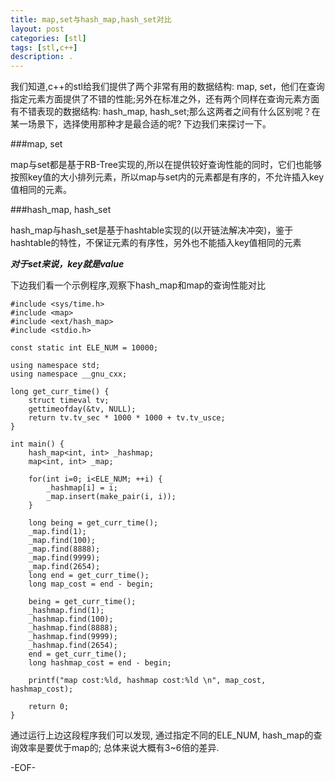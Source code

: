 ```yaml
---
title: map,set与hash_map,hash_set对比
layout: post
categories: [stl]
tags: [stl,c++]
description: .
---
```

 

我们知道,c++的stl给我们提供了两个非常有用的数据结构: map, set，他们在查询指定元素方面提供了不错的性能;另外在标准之外，还有两个同样在查询元素方面有不错表现的数据结构: hash_map, hash_set;那么这两者之间有什么区别呢？在某一场景下，选择使用那种才是最合适的呢? 下边我们来探讨一下。

###map, set  

map与set都是基于RB-Tree实现的,所以在提供较好查询性能的同时，它们也能够按照key值的大小排列元素，所以map与set内的元素都是有序的，不允许插入key值相同的元素。  

###hash_map, hash_set

hash_map与hash_set是基于hashtable实现的(以开链法解决冲突)，鉴于hashtable的特性，不保证元素的有序性，另外也不能插入key值相同的元素  

***对于set来说，key就是value***

下边我们看一个示例程序,观察下hash_map和map的查询性能对比  

	#include <sys/time.h>
	#include <map>
	#include <ext/hash_map>
	#include <stdio.h>
	
	const static int ELE_NUM = 10000;
	
	using namespace std;
	using namespace __gnu_cxx;
	
	long get_curr_time() {
	    struct timeval tv;
	    gettimeofday(&tv, NULL);
	    return tv.tv_sec * 1000 * 1000 + tv.tv_usce;
	}
	
	int main() {
	    hash_map<int, int> _hashmap;
	    map<int, int> _map;
	
	    for(int i=0; i<ELE_NUM; ++i) {
	        _hashmap[i] = i;
	        _map.insert(make_pair(i, i));
	    }
	
	    long being = get_curr_time();
	    _map.find(1);
	    _map.find(100);
	    _map.find(8888);
	    _map.find(9999);
	    _map.find(2654);
	    long end = get_curr_time();
	    long map_cost = end - begin;
	
	    being = get_curr_time();
	    _hashmap.find(1);
	    _hashmap.find(100);
	    _hashmap.find(8888);
	    _hashmap.find(9999);
	    _hashmap.find(2654);
	    end = get_curr_time();
	    long hashmap_cost = end - begin;
	
	    printf("map cost:%ld, hashmap cost:%ld \n", map_cost, hashmap_cost);
	
	    return 0;
	}  

通过运行上边这段程序我们可以发现, 通过指定不同的ELE_NUM, hash_map的查询效率是要优于map的; 总体来说大概有3~6倍的差异. 

-EOF-
